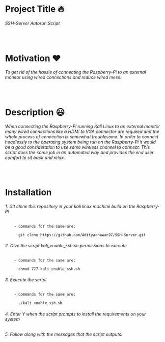 # Project Title :fire:
###### SSH-Server Autorun Script

<br/>

# Motivation :heart:
###### To get rid of the hassle of connecting the Raspberry-Pi to an external monitor using wired connections and reduce wired mess.

<br/>

# Description :smiley:
###### When connecting the Raspberry-Pi running Kali Linux to an external monitor many wired connections like a HDMI to VGA connector are required and the whole process of connection is somewhat troublesome. In order to connect headlessly to the operating system being run on the Raspberry-Pi it would be a good consideration to use some wireless channel to connect. This script does the same job in an automated way and provides the end user comfort to sit back and relax.

<br/>

# Installation

###### 1. Git clone this repository in your kali linux machine build on the Raspberry-Pi
        - Commands for the same are:
        
          git clone https://github.com/Adityachawan97/SSH-Server.git


###### 2. Give the script kali_enable_ssh.sh permissions to execute 
        - Commands for the same are:
        
          chmod 777 kali_enable_ssh.sh          

###### 3. Execute the script 
        - Commands for the same are:
        
          ./kali_enable_ssh.sh       


###### 4. Enter Y when the script prompts to install the requirements on your system

###### 5. Follow along with the messages that the script outputs.
